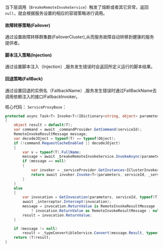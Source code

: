 当下层调用（`BreakeRemoteInvokeService`）触发了熔断或者其它异常，返回`null`，就会根据服务设置的相应的容错策略进行调用。

#### 故障转移策略(Failover)
通过设置故障转移群集数(FailoverCluster),从而服务故障自动转移到健康的服务提供者。
#### 脚本注入策略(Injection)
通过设置脚本注入（Injection）,服务发生错误时会返回所定义运行的脚本结果。
#### 回退策略(FallBack)
通过设置回退的实例名（FallbackName）,服务发生错误时通过FallBackName去调用依赖注入的接口IFallbackInvoker。

核心代码：
`ServiceProxyBase`：
```csharp
protected async Task<T> Invoke<T>(IDictionary<string, object> parameters, string serviceId)
{
    object result = default(T);
    var command = await _commandProvider.GetCommand(serviceId);
    RemoteInvokeResultMessage message;
    var decodeJOject = typeof(T) == typeof(Object);
    if (!command.RequestCacheEnabled || decodeJOject)
    {
        var v = typeof(T).FullName;
        message = await _breakeRemoteInvokeService.InvokeAsync(parameters, serviceId, _serviceKey, decodeJOject);
        if (message == null)
        {
            var invoker = _serviceProvider.GetInstances<IClusterInvoker>(command.Strategy.ToString());
            return await invoker.Invoke<T>(parameters, serviceId, _serviceKey, typeof(T) == typeof(Object));
        }
    }
    else
    {
        var invocation = GetInvocation(parameters, serviceId, typeof(T));
        await _interceptor.Intercept(invocation);
        message = invocation.ReturnValue is RemoteInvokeResultMessage
            ? invocation.ReturnValue as RemoteInvokeResultMessage : null;
        result = invocation.ReturnValue;
    }

    if (message != null)
        result = _typeConvertibleService.Convert(message.Result, typeof(T));
    return (T)result;
}
```